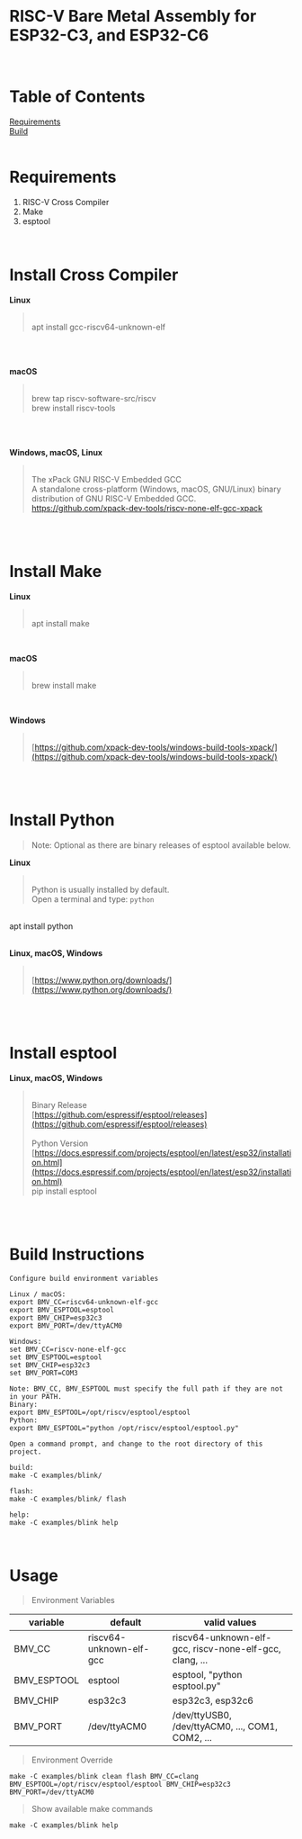 <br>

# RISC-V Bare Metal Assembly for ESP32-C3, and ESP32-C6

<br>

# Table of Contents
[Requirements](#requirements)  
[Build](#build-instructions)   
<br>

# Requirements

1. RISC-V Cross Compiler
2. Make
3. esptool

<br>

# Install Cross Compiler

**Linux**   
><br>apt install gcc-riscv64-unknown-elf  
<br>

<br>

**macOS**  
><br>brew tap riscv-software-src/riscv  
brew install riscv-tools  
<br>

<br>

**Windows, macOS, Linux**  
><br>The xPack GNU RISC-V Embedded GCC  
A standalone cross-platform (Windows, macOS, GNU/Linux) binary distribution of GNU RISC-V Embedded GCC.  <br>
https://github.com/xpack-dev-tools/riscv-none-elf-gcc-xpack  
<br>

<br>

# Install Make

**Linux**  
><br>apt install make   
<br>

**macOS**
><br>brew install make  
<br>

**Windows**  
><br>[https://github.com/xpack-dev-tools/windows-build-tools-xpack/](https://github.com/xpack-dev-tools/windows-build-tools-xpack/)  
<br>

<br>

# Install Python
>Note: Optional as there are binary releases of esptool available below.

**Linux**  
><br>Python is usually installed by default.  
Open a terminal and type: `python`  
<br>
apt install python  
<br>

<br>

**Linux, macOS, Windows**  
><br>[https://www.python.org/downloads/](https://www.python.org/downloads/)  
<br>

<br>

# Install esptool

**Linux, macOS, Windows**  
><br>Binary Release<br>[https://github.com/espressif/esptool/releases](https://github.com/espressif/esptool/releases)  
<br>Python Version  
[https://docs.espressif.com/projects/esptool/en/latest/esp32/installation.html](https://docs.espressif.com/projects/esptool/en/latest/esp32/installation.html)  
pip install esptool  
<br>

<br>

# Build Instructions

```
Configure build environment variables

Linux / macOS:
export BMV_CC=riscv64-unknown-elf-gcc
export BMV_ESPTOOL=esptool
export BMV_CHIP=esp32c3
export BMV_PORT=/dev/ttyACM0

Windows:
set BMV_CC=riscv-none-elf-gcc
set BMV_ESPTOOL=esptool
set BMV_CHIP=esp32c3
set BMV_PORT=COM3

Note: BMV_CC, BMV_ESPTOOL must specify the full path if they are not in your PATH.
Binary:
export BMV_ESPTOOL=/opt/riscv/esptool/esptool
Python:
export BMV_ESPTOOL="python /opt/riscv/esptool/esptool.py"
```

```
Open a command prompt, and change to the root directory of this project.

build:
make -C examples/blink/

flash:
make -C examples/blink/ flash

help:
make -C examples/blink help
```

<br>

# Usage

> Environment Variables

| variable                | default                 | valid values                                            |
| ----------------------- | ----------------------- | ------------------------------------------------------- |
| BMV_CC                  | riscv64-unknown-elf-gcc | riscv64-unknown-elf-gcc, riscv-none-elf-gcc, clang, ... |
| BMV_ESPTOOL             | esptool                 | esptool, "python esptool.py"                            |
| BMV_CHIP                | esp32c3                 | esp32c3, esp32c6                                        |
| BMV_PORT                | /dev/ttyACM0            | /dev/ttyUSB0, /dev/ttyACM0, ..., COM1, COM2, ...        |

>Environment Override

`make -C examples/blink clean flash BMV_CC=clang BMV_ESPTOOL=/opt/riscv/esptool/esptool BMV_CHIP=esp32c3 BMV_PORT=/dev/ttyACM0`

>Show available make commands

`make -C examples/blink help`  
